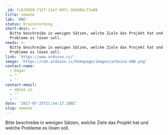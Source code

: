 ```yaml
---
_id: fc629450-712f-11e7-807c-1bb98bc71e68
title: newone
lab: '#BE'
status: brainstorming
short-desc: >-
  Bitte beschreibe in wenigen Sätzen, welche Ziele das Projekt hat und welche
  Probleme es lösen soll.
needs: >-
  Bitte beschreibe in wenigen Sätzen, welche Ziele das Projekt hat und welche
  Probleme es lösen soll.
link: 'https://www.arduino.cc/'
image: 'https://cdn.arduino.cc/homepage/images/arduino-UNO.png'
contact-name:
  - Edgar
  - ''
  - ''
contact-email:
  - e@vaz.io
  - ''
  - ''
date: '2017-07-25T11:54:17.180Z'
slug: newone
---
```

Bitte beschreibe in wenigen Sätzen, welche Ziele das Projekt hat und welche Probleme es lösen soll.
